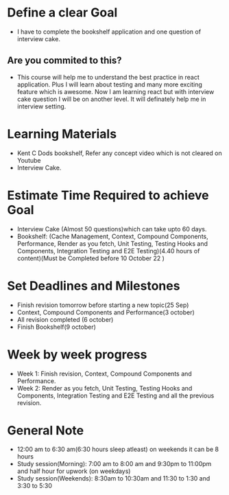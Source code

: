 # Define a clear Goal

- I have to complete the bookshelf application and one question of interview cake.

## Are you commited to this?

- This course will help me to understand the best practice in react application. Plus I will learn about testing and many more exciting feature which is awesome. Now I am learning react but with interview cake question I will be on another level. It will definately help me in interview setting.

# Learning Materials

- Kent C Dods bookshelf, Refer any concept video which is not cleared on Youtube
- Interview Cake.

# Estimate Time Required to achieve Goal

- Interview Cake (Almost 50 questions)which can take upto 60 days.
- Bookshelf: (Cache Management, Context, Compound Components, Performance, Render as you fetch, Unit Testing, Testing Hooks and Components, Integration Testing and E2E Testing)(4.40 hours of content)(Must be Completed before 10 October 22 )

# Set Deadlines and Milestones

- Finish revision tomorrow before starting a new topic(25 Sep)
- Context, Compound Components and Performance(3 october)
- All revision completed (6 october)
- Finish Bookshelf(9 october)

# Week by week progress

- Week 1: Finish revision, Context, Compound Components and Performance.
- Week 2: Render as you fetch, Unit Testing, Testing Hooks and Components, Integration Testing and E2E Testing and all the previous revision.

# General Note

- 12:00 am to 6:30 am(6:30 hours sleep atleast) on weekends it can be 8 hours
- Study session(Morning): 7:00 am to 8:00 am and 9:30pm to 11:00pm and half hour for upwork (on weekdays)
- Study session(Weekends): 8:30am to 10:30am and 11:30 to 1:30 and 3:30 to 5:30

